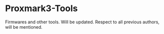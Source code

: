 # Proxmark3-Tools
Firmwares and other tools.  Will be updated. Respect to all previous authors, will be mentioned.

